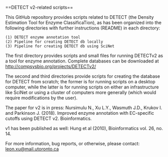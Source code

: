 ==DETECT v2-related scripts==

This GitHub repository provides scripts related to DETECT (the Density 
Estimation Tool for Enzyme ClassificaTion), as has been organized into the 
following directories with further instructions (README) in each directory:

    (1) DETECT enzyme annotation tool
	(2) Pipeline for creating DETECT db locally
	(3) Pipeline for creating DETECT db using SciNet
	
The first directory provides scripts and small files for running DETECTv2 as
a tool for enzyme annotation. Complete databases can be downloaded at 
http://compsysbio.org/projects/DETECTv2/

The second and third directories provide scripts for creating the database for
DETECT from scratch; the former is for running scripts on a desktop computer,
while the latter is for running scripts on either an infrastructure like
SciNet or using a cluster of computers more generally (which would require
modifications by the user).

The paper for v2 is in press: Nursimulu N., Xu L.Y., Wasmuth J.D., Krukov I. and Parkinson J. (2018). Improved enzyme annotation with EC-specific cutoffs using DETECT v2. Bioinformatics. 

v1 has been published as well: Hung et al (2010), Bioinformatics vol. 26, no. 14.

For more information, bug reports, or otherwise, please contact: leon.xu@mail.utoronto.ca